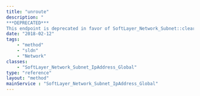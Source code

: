 ```yaml
---
title: "unroute"
description: "
***DEPRECATED***
This endpoint is deprecated in favor of SoftLayer_Network_Subnet::clearRoute, to which this endpoint now proxies. Refer to it for more information. "
date: "2018-02-12"
tags:
    - "method"
    - "sldn"
    - "Network"
classes:
    - "SoftLayer_Network_Subnet_IpAddress_Global"
type: "reference"
layout: "method"
mainService : "SoftLayer_Network_Subnet_IpAddress_Global"
---
```

